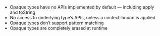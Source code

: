 - Opaque types have no APIs implemented by default — including apply and toString
- No access to underlying type’s APIs, unless a context-bound is applied
- Opaque types don’t support pattern matching
- Opaque types are completely erased at runtime
